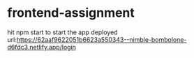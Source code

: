 # frontend-assignment
hit npm start to start the app
deployed url:https://62aaf9622051b6623a550343--nimble-bombolone-d6fdc3.netlify.app/login
